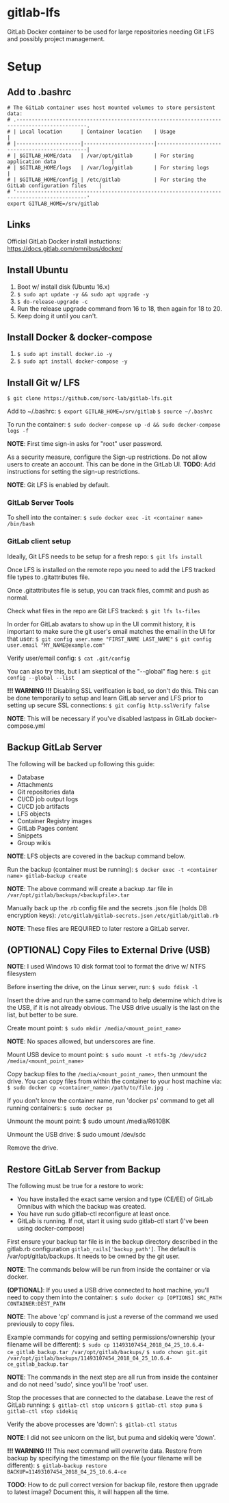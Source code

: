 # gitlab-lfs
GitLab Docker container to be used for large repositories needing Git LFS and possibly project management.

# Setup
## Add to .bashrc
```
# The GitLab container uses host mounted volumes to store persistent data:
# .---------------------------------------------------------------------------------------------.
# | Local location	    | Container location	| Usage                                         |
# |---------------------|-----------------------|-----------------------------------------------|
# | $GITLAB_HOME/data	| /var/opt/gitlab	    | For storing application data                  |
# | $GITLAB_HOME/logs	| /var/log/gitlab	    | For storing logs                              |
# | $GITLAB_HOME/config	| /etc/gitlab	        | For storing the GitLab configuration files    |
# '---------------------------------------------------------------------------------------------'
export GITLAB_HOME=/srv/gitlab
```

## Links
Official GitLab Docker install instuctions: https://docs.gitlab.com/omnibus/docker/

## Install Ubuntu
1. Boot w/ install disk (Ubuntu 16.x)
2. `$ sudo apt update -y && sudo apt upgrade -y`
3. `$ do-release-upgrade -c`
4. Run the release upgrade command from 16 to 18, then again for 18 to 20.
5. Keep doing it until you can't.

## Install Docker & docker-compose
1. `$ sudo apt install docker.io -y`
2. `$ sudo apt install docker-compose -y`

## Install Git w/ LFS
`$ git clone https://github.com/sorc-lab/gitlab-lfs.git`

Add to ~/.bashrc:
`$ export GITLAB_HOME=/srv/gitlab`
`$ source ~/.bashrc`

To run the container:
`$ sudo docker-compose up -d && sudo docker-compose logs -f`

**NOTE**: First time sign-in asks for "root" user password.

As a security measure, configure the Sign-up restrictions. Do not allow users to create an
account. This can be done in the GitLab UI.
**TODO**: Add instructions for setting the sign-up restrictions.

**NOTE**: Git LFS is enabled by default.

### GitLab Server Tools
To shell into the container:
`$ sudo docker exec -it <container name> /bin/bash`

### GitLab client setup
Ideally, Git LFS needs to be setup for a fresh repo:
`$ git lfs install`

Once LFS is installed on the remote repo you need to add the LFS tracked file types to
.gitattributes file.

Once .gitattributes file is setup, you can track files, commit and push as normal.

Check what files in the repo are Git LFS tracked:
`$ git lfs ls-files`

In order for GitLab avatars to show up in the UI commit history, it is important to make sure the git user's email
matches the email in the UI for that user:
`$ git config user.name "FIRST_NAME LAST_NAME"`
`$ git config user.email "MY_NAME@example.com"`

Verify user/email config:
`$ cat .git/config`

You can also try this, but I am skeptical of the "--global" flag here:
`$ git config --global --list`

**!!! WARNING !!!**
Disabling SSL verification is bad, so don't do this. This can be done temporarily to setup and
learn GitLab server and LFS prior to setting up secure SSL connections:
`$ git config http.sslVerify false`

**NOTE**: This will be necessary if you've disabled lastpass in GitLab docker-compose.yml

## Backup GitLab Server
The following will be backed up following this guide:
- Database
- Attachments
- Git repositories data
- CI/CD job output logs
- CI/CD job artifacts
- LFS objects
- Container Registry images
- GitLab Pages content
- Snippets
- Group wikis

**NOTE**: LFS objects are covered in the backup command below.

Run the backup (container must be running):
`$ docker exec -t <container name> gitlab-backup create`

**NOTE**: The above command will create a backup .tar file in `/var/opt/gitlab/backups/<backupfile>.tar`

Manually back up the .rb config file and the secrets .json file (holds DB encryption keys):
`/etc/gitlab/gitlab-secrets.json`
`/etc/gitlab/gitlab.rb`

**NOTE**: These files are REQUIRED to later restore a GitLab server.

## (OPTIONAL) Copy Files to External Drive (USB)
**NOTE**: I used Windows 10 disk format tool to format the drive w/ NTFS filesystem

Before inserting the drive, on the Linux server, run:
`$ sudo fdisk -l`

Insert the drive and run the same command to help determine which drive is the USB, if it is not
already obvious. The USB drive usually is the last on the list, but better to be sure.

Create mount point:
`$ sudo mkdir /media/<mount_point_name>`

**NOTE**: No spaces allowed, but underscores are fine.

Mount USB device to mount point:
`$ sudo mount -t ntfs-3g /dev/sdc2 /media/<mount_point_name>`

Copy backup files to the `/media/<mount_point_name>`, then unmount the drive.
You can copy files from within the container to your host machine via:
`$ sudo docker cp <container_name>:/path/to/file.jpg .`

If you don't know the container name, run 'docker ps' command to get all running containers:
`$ sudo docker ps`

Unmount the mount point:
$ sudo umount /media/R610BK

Unmount the USB drive:
$ sudo umount /dev/sdc

Remove the drive.

## Restore GitLab Server from Backup
The following must be true for a restore to work:
- You have installed the exact same version and type (CE/EE) of GitLab Omnibus with which the
  backup was created.
- You have run sudo gitlab-ctl reconfigure at least once.
- GitLab is running. If not, start it using sudo gitlab-ctl start (I've been using docker-compose)

First ensure your backup tar file is in the backup directory described in the gitlab.rb
configuration `gitlab_rails['backup_path']`.
The default is /var/opt/gitlab/backups. It needs to be owned by the git user.

**NOTE**: The commands below will be run from inside the container or via docker.

**(OPTIONAL)**: If you used a USB drive connected to host machine, you'll need to copy them into
the container:
`$ sudo docker cp [OPTIONS] SRC_PATH CONTAINER:DEST_PATH`

**NOTE**: The above 'cp' command is just a reverse of the command we used previously to copy files.

Example commands for copying and setting permissions/ownership (your filename will be different):
`$ sudo cp 11493107454_2018_04_25_10.6.4-ce_gitlab_backup.tar /var/opt/gitlab/backups/`
`$ sudo chown git.git /var/opt/gitlab/backups/11493107454_2018_04_25_10.6.4-ce_gitlab_backup.tar`

**NOTE**: The commands in the next step are all run from inside the container and do not need
'sudo', since you'll be 'root' user.

Stop the processes that are connected to the database. Leave the rest of GitLab running:
`$ gitlab-ctl stop unicorn`
`$ gitlab-ctl stop puma`
`$ gitlab-ctl stop sidekiq`

Verify the above processes are 'down':
`$ gitlab-ctl status`

**NOTE**: I did not see unicorn on the list, but puma and sidekiq were 'down'.

**!!! WARNING !!!** This next command will overwrite data.
Restore from backup by specifying the timestamp on the file (your filename will be different):
`$ gitlab-backup restore BACKUP=11493107454_2018_04_25_10.6.4-ce`

**TODO**: How to dc pull correct version for backup file, restore then upgrade to latest image?
Document this, it will happen all the time.
